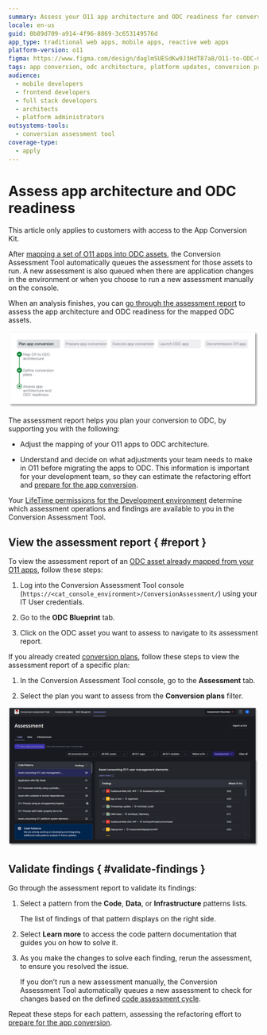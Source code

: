 ```yaml
---
summary: Assess your O11 app architecture and ODC readiness for conversion using the Conversion Assessment Tool.
locale: en-us
guid: 0b89d709-a914-4f96-8869-3c653149576d
app_type: traditional web apps, mobile apps, reactive web apps
platform-version: o11
figma: https://www.figma.com/design/daglmSUESdKw9J3HdT87a8/O11-to-ODC-migration?node-id=2168-1376
tags: app conversion, odc architecture, platform updates, conversion process, architecture assessment
audience:
  - mobile developers
  - frontend developers
  - full stack developers
  - architects
  - platform administrators
outsystems-tools:
  - conversion assessment tool
coverage-type:
  - apply
---
```


# Assess app architecture and ODC readiness

<div class="info" markdown="1">

This article only applies to customers with access to the App Conversion Kit.

</div>

After [mapping a set of O11 apps into ODC assets](plan-map-apps.md), the Conversion Assessment Tool automatically queues the assessment for those assets to run. A new assessment is also queued when there are application changes in the environment or when you choose to run a new assessment manually on the console.

When an analysis finishes, you can [go through the assessment report](#report) to assess the app architecture and ODC readiness for the mapped ODC assets.

![Diagram showing the Assess app architecture and ODC readiness step in the conversion process](images/prep-assess-app-arch-diag.png "Assess app architecture and ODC readiness")

The assessment report helps you plan your conversion to ODC, by supporting you with the following:

* Adjust the mapping of your O11 apps to ODC architecture.

* Understand and decide on what adjustments your team needs to make in O11 before migrating the apps to ODC. This information is important for your development team, so they can estimate the refactoring effort and [prepare for the app conversion](../prepare/prep-refactor-o11-apps.md).

<div class="info" markdown="1">

Your [LifeTime permissions for the Development environment](mat-permissions.md#assessment-findings) determine which assessment operations and findings are available to you in the Conversion Assessment Tool.

</div>

## View the assessment report { #report }

To view the assessment report of an [ODC asset already mapped from your O11 apps](plan-map-apps.md), follow these steps:

1. Log into the Conversion Assessment Tool console (`https://<cat_console_environment>/ConversionAssessment/`) using your IT User credentials.

1. Go to the **ODC Blueprint** tab.

1. Click on the ODC asset you want to assess to navigate to its assessment report.

If you already created [conversion plans](plan-define-migration-plans.md), follow these steps to view the assessment report of a specific plan:

1. In the Conversion Assessment Tool console, go to the **Assessment** tab.

1. Select the plan you want to assess from the **Conversion plans** filter.

![Screen showing an assessment report in the Conversion Assessment Tool.](images/assess-report-at.png "Assessment report in Conversion Assessment Tool")

## Validate findings { #validate-findings }

Go through the assessment report to validate its findings:

1. Select a pattern from the **Code**, **Data**, or **Infrastructure** patterns lists.

    The list of findings of that pattern displays on the right side. 

1. Select **Learn more** to access the code pattern documentation that guides you on how to solve it.

1. As you make the changes to solve each finding, rerun the assessment, to ensure you resolved the issue.

    If you don’t run a new assessment manually, the Conversion Assessment Tool automatically queues a new assessment to check for changes based on the defined [code assessment cycle](../setup-assessement-tool.md#cycles).

Repeat these steps for each pattern, assessing the refactoring effort to [prepare for the app conversion](../prepare/prep-refactor-o11-apps.md).
